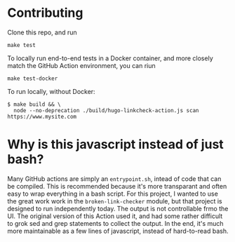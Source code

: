# Contributing

Clone this repo, and run

```
make test
```

To locally run end-to-end tests in a Docker container, and more closely match the GitHub Action environment, you can riun

```
make test-docker
```

To run locally, without Docker:

```
$ make build && \
  node --no-deprecation ./build/hugo-linkcheck-action.js scan https://www.mysite.com
```

# Why is this javascript instead of just bash?

Many GitHub actions are simply an `entrypoint.sh`, intead of code that can be compiled. This is recommended because it's more transparant and often easy to wrap everything in a bash script. For this project, I wanted to use the great work work in the `broken-link-checker` module, but that project is designed to run independently today. The output is not controllable frmo the UI. The original version of this Action used it, and had some rather difficult to grok sed and grep statements to collect the output. In the end, it's much more maintainable as a few lines of javascript, instead of hard-to-read bash.


